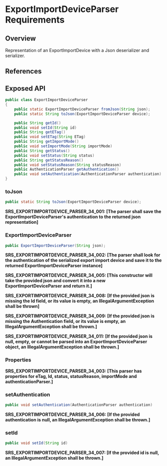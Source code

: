 # ExportImportDeviceParser Requirements

## Overview

Representation of an ExportImportDevice with a Json deserializer and serializer.

## References


## Exposed API

```java
public class ExportImportDeviceParser
{
    public static ExportImportDeviceParser fromJson(String json);
    public static String toJson(ExportImportDeviceParser device);

    public String getId()
    public void setId(String id)
    public String getETag()
    public void setETag(String ETag)
    public String getImportMode()
    public void setImportMode(String importMode)
    public String getStatus()
    public void setStatus(String status)
    public String getStatusReason()
    public void setStatusReason(String statusReason)
    public AuthenticationParser getAuthentication()
    public void setAuthentication(AuthenticationParser authentication)
}
```

### toJson
```java
public static String toJson(ExportImportDeviceParser device);
```
**SRS_EXPORTIMPORTDEVICE_PARSER_34_001: [**The parser shall save the ExportImportDeviceParser's authentication to the returned json representation**]**


### ExportImportDeviceParser
```java
public ExportImportDeviceParser(String json);
```
**SRS_EXPORTIMPORTDEVICE_PARSER_34_002: [**The parser shall look for the authentication of the serialized export import device and save it to the returned ExportImportDeviceParser instance**]**

**SRS_EXPORTIMPORTDEVICE_PARSER_34_005: [**This constructor will take the provided json and convert it into a new ExportImportDeviceParser and return it.**]**

**SRS_EXPORTIMPORTDEVICE_PARSER_34_008: [**If the provided json is missing the Id field, or its value is empty, an IllegalArgumentException shall be thrown**]**

**SRS_EXPORTIMPORTDEVICE_PARSER_34_009: [**If the provided json is missing the Authentication field, or its value is empty, an IllegalArgumentException shall be thrown.**]**

**SRS_EXPORTIMPORTDEVICE_PARSER_34_011: [**If the provided json is null, empty, or cannot be parsed into an ExportImportDeviceParser object, an IllegalArgumentException shall be thrown.**]**


### Properties

**SRS_EXPORTIMPORTDEVICE_PARSER_34_003: [**This parser has properties for eTag, Id, status, statusReason, importMode and authenticationParser.**]**


### setAuthentication
```java
public void setAuthentication(AuthenticationParser authentication)
```
**SRS_EXPORTIMPORTDEVICE_PARSER_34_006: [**If the provided authentication is null, an IllegalArgumentException shall be thrown.**]**

### setId
```java
public void setId(String id)
```
**SRS_EXPORTIMPORTDEVICE_PARSER_34_007: [**If the provided id is null, an IllegalArgumentException shall be thrown.**]**

